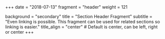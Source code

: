+++
date = "2018-07-13"
fragment = "header"
weight = 121

background = "secondary"
title = "Section Header Fragment"
subtitle = "Even linking is possible. This fragment can be used for related sections so linking is easier."
title_align = "center" # Default is center, can be left, right or center
+++
